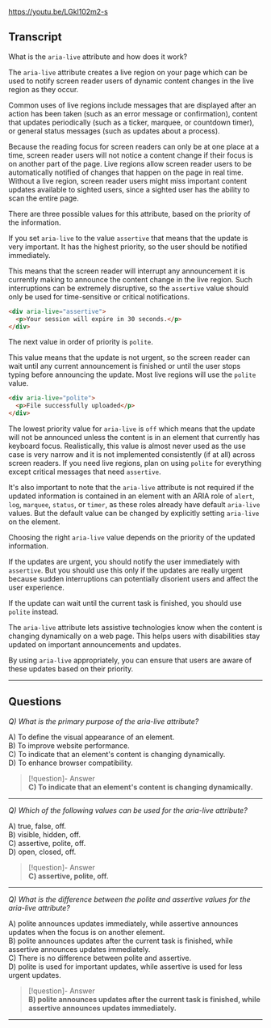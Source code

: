 https://youtu.be/LGkl102m2-s

## Transcript
What is the `aria-live` attribute and how does it work?

The `aria-live` attribute creates a live region on your page which can be used to notify screen reader users of dynamic content changes in the live region as they occur.

Common uses of live regions include messages that are displayed after an action has been taken (such as an error message or confirmation), content that updates periodically (such as a ticker, marquee, or countdown timer), or general status messages (such as updates about a process).

Because the reading focus for screen readers can only be at one place at a time, screen reader users will not notice a content change if their focus is on another part of the page. Live regions allow screen reader users to be automatically notified of changes that happen on the page in real time. Without a live region, screen reader users might miss important content updates available to sighted users, since a sighted user has the ability to scan the entire page.

There are three possible values for this attribute, based on the priority of the information.

If you set `aria-live` to the value `assertive` that means that the update is very important. It has the highest priority, so the user should be notified immediately.

This means that the screen reader will interrupt any announcement it is currently making to announce the content change in the live region. Such interruptions can be extremely disruptive, so the `assertive` value should only be used for time-sensitive or critical notifications.

```html
<div aria-live="assertive">
  <p>Your session will expire in 30 seconds.</p>
</div>
```

The next value in order of priority is `polite`.

This value means that the update is not urgent, so the screen reader can wait until any current announcement is finished or until the user stops typing before announcing the update. Most live regions will use the `polite` value.

```html
<div aria-live="polite">
  <p>File successfully uploaded</p>
</div>
```

The lowest priority value for `aria-live` is `off` which means that the update will not be announced unless the content is in an element that currently has keyboard focus. Realistically, this value is almost never used as the use case is very narrow and it is not implemented consistently (if at all) across screen readers. If you need live regions, plan on using `polite` for everything except critical messages that need `assertive`.

It's also important to note that the `aria-live` attribute is not required if the updated information is contained in an element with an ARIA role of `alert`, `log`, `marquee`, `status`, or `timer`, as these roles already have default `aria-live` values. But the default value can be changed by explicitly setting `aria-live` on the element.

Choosing the right `aria-live` value depends on the priority of the updated information.

If the updates are urgent, you should notify the user immediately with `assertive`. But you should use this only if the updates are really urgent because sudden interruptions can potentially disorient users and affect the user experience.

If the update can wait until the current task is finished, you should use `polite` instead.

The `aria-live` attribute lets assistive technologies know when the content is changing dynamically on a web page. This helps users with disabilities stay updated on important announcements and updates.

By using `aria-live` appropriately, you can ensure that users are aware of these updates based on their priority.

---
## Questions
*Q) What is the primary purpose of the aria-live attribute?*

A) To define the visual appearance of an element.  
B) To improve website performance.  
C) To indicate that an element's content is changing dynamically.  
D) To enhance browser compatibility.  

> [!question]- Answer  
> **C) To indicate that an element's content is changing dynamically.**  

---

*Q) Which of the following values can be used for the aria-live attribute?*

A) true, false, off.  
B) visible, hidden, off.  
C) assertive, polite, off.  
D) open, closed, off.  

> [!question]- Answer  
> **C) assertive, polite, off.**  

---

*Q) What is the difference between the polite and assertive values for the aria-live attribute?*

A) polite announces updates immediately, while assertive announces updates when the focus is on another element.  
B) polite announces updates after the current task is finished, while assertive announces updates immediately.  
C) There is no difference between polite and assertive.  
D) polite is used for important updates, while assertive is used for less urgent updates.  

> [!question]- Answer  
> **B) polite announces updates after the current task is finished, while assertive announces updates immediately.**  

---
